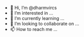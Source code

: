 - 👋 Hi, I’m @dharmvircs
- 👀 I’m interested in ...
- 🌱 I’m currently learning ...
- 💞️ I’m looking to collaborate on ...
- 📫 How to reach me ...

<!---
dharmvircs/dharmvircs is a ✨ special ✨ repository because its `README.md` (this file) appears on your GitHub profile.
You can click the Preview link to take a look at your changes.
--->
